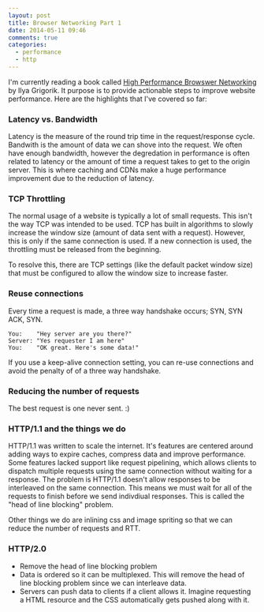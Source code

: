 ```yaml
---
layout: post
title: Browser Networking Part 1
date: 2014-05-11 09:46
comments: true
categories: 
  - performance
  - http
---
```


I'm currently reading a book called [High Performance Browswer Networking](http://amzn.to/1qsC5sE)
by Ilya Grigorik. It purpose is to provide actionable steps to improve website performance. 
Here are the highlights that I've covered so far:

### Latency vs. Bandwidth 

Latency is the measure of the round trip time in the request/response cycle.
Bandwith is the amount of data we can shove into the request. We often have enough bandwidth,
however the degredation in performance is often related to latency or the amount of time a 
request takes to get to the origin server. This is where caching and CDNs make a huge performance
improvement due to the reduction of latency.

### TCP Throttling

The normal usage of a website is typically a lot of small requests. This isn't the way TCP
was intended to be used. TCP has built in algorithms to slowly increase the window size (amount of
data sent with a request). However, this is only if the same connection is used. If a new
connection is used, the throttling must be released from the beginning.

To resolve this, there are TCP settings (like the default packet window size) that must be 
configured to allow the window size to increase faster.

### Reuse connections

Every time a request is made,  a three way handshake occurs; SYN, SYN ACK, SYN.

```
You:    "Hey server are you there?"
Server: "Yes requester I am here"
You:    "OK great. Here's some data!"
```

If you use a keep-alive connection setting, you can re-use connections and avoid the penalty of
of a three way handshake.

### Reducing the number of requests

The best request is one never sent. :)

### HTTP/1.1 and the things we do

HTTP/1.1 was written to scale the internet. It's features are centered around adding ways
to expire caches, compress data and improve performance. Some features lacked support like
request pipelining, which allows clients to dispatch multiple requests using the same connection
without waiting for a response. The problem is HTTP/1.1 doesn't allow responses
to be interleaved on the same connection. This means we must wait for all of the requests 
to finish before we send indivdiual responses. This is called the "head of
line blocking" problem.

Other things we do are inlining css and image spriting so that we can reduce the number of 
requests and RTT.

### HTTP/2.0

* Remove the head of line blocking problem
* Data is ordered so it can be multiplexed. This will remove the head of line blocking problem 
since we can interleave data.
* Servers can push data to clients if a client allows it. Imagine requesting a HTML resource and
the CSS automatically gets pushed along with it.

